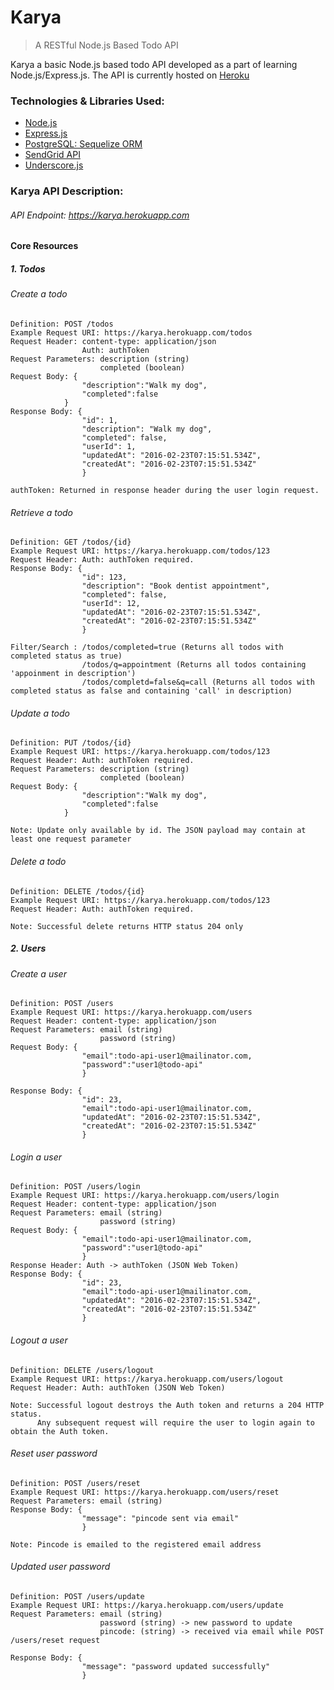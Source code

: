 # Karya

> A RESTful Node.js Based Todo API

Karya a basic Node.js based todo API developed as a part of learning Node.js/Express.js. The API is currently hosted on [Heroku](http://todo-api-nodejs.herokuapp.com)

### Technologies & Libraries Used:
* [Node.js](https://nodejs.org/en/) 
* [Express.js](http://expressjs.com) 
* [PostgreSQL: Sequelize ORM](http://docs.sequelizejs.com/en/latest/) 
* [SendGrid API](https://sendgrid.com/docs/Integrate/Code_Examples/nodejs.html)
* [Underscore.js](http://underscorejs.org)

### Karya API Description:
###### API Endpoint: https://karya.herokuapp.com

#### Core Resources
##### 1. Todos
###### Create a todo
    Definition: POST /todos
    Example Request URI: https://karya.herokuapp.com/todos
    Request Header: content-type: application/json
                    Auth: authToken
    Request Parameters: description (string)
                        completed (boolean)
    Request Body: {
                    "description":"Walk my dog",
                    "completed":false
                }
    Response Body: {
                    "id": 1,
                    "description": "Walk my dog",
                    "completed": false,
                    "userId": 1,
                    "updatedAt": "2016-02-23T07:15:51.534Z",
                    "createdAt": "2016-02-23T07:15:51.534Z"
                    }   
    
    authToken: Returned in response header during the user login request.

  
###### Retrieve a todo
    Definition: GET /todos/{id}
    Example Request URI: https://karya.herokuapp.com/todos/123
    Request Header: Auth: authToken required.
    Response Body: {
                    "id": 123,
                    "description": "Book dentist appointment",
                    "completed": false,
                    "userId": 12,
                    "updatedAt": "2016-02-23T07:15:51.534Z",
                    "createdAt": "2016-02-23T07:15:51.534Z"
                    }
    
    Filter/Search : /todos/completed=true (Returns all todos with completed status as true)
                    /todos/q=appointment (Returns all todos containing 'appoinment in description')
                    /todos/completd=false&q=call (Returns all todos with completed status as false and containing 'call' in description)
                                
                                
###### Update a todo
    Definition: PUT /todos/{id} 
    Example Request URI: https://karya.herokuapp.com/todos/123
    Request Header: Auth: authToken required.
    Request Parameters: description (string)
                        completed (boolean)
    Request Body: {
                    "description":"Walk my dog",
                    "completed":false
                }
    
    Note: Update only available by id. The JSON payload may contain at least one request parameter

###### Delete a todo
    Definition: DELETE /todos/{id} 
    Example Request URI: https://karya.herokuapp.com/todos/123
    Request Header: Auth: authToken required.
    
    Note: Successful delete returns HTTP status 204 only

##### 2. Users
###### Create a user
    Definition: POST /users
    Example Request URI: https://karya.herokuapp.com/users
    Request Header: content-type: application/json
    Request Parameters: email (string)
                        password (string)
    Request Body: {
                    "email":todo-api-user1@mailinator.com,
                    "password":"user1@todo-api"
                    }
                    
    Response Body: {
                    "id": 23,
                    "email":todo-api-user1@mailinator.com,
                    "updatedAt": "2016-02-23T07:15:51.534Z",
                    "createdAt": "2016-02-23T07:15:51.534Z"
                    }
    
###### Login a user
    Definition: POST /users/login
    Example Request URI: https://karya.herokuapp.com/users/login
    Request Header: content-type: application/json
    Request Parameters: email (string)
                        password (string)
    Request Body: {
                    "email":todo-api-user1@mailinator.com,
                    "password":"user1@todo-api"
                    }
    Response Header: Auth -> authToken (JSON Web Token)
    Response Body: {
                    "id": 23,
                    "email":todo-api-user1@mailinator.com,
                    "updatedAt": "2016-02-23T07:15:51.534Z",
                    "createdAt": "2016-02-23T07:15:51.534Z"
                    }

###### Logout a user
    Definition: DELETE /users/logout
    Example Request URI: https://karya.herokuapp.com/users/logout
    Request Header: Auth: authToken (JSON Web Token)
    
    Note: Successful logout destroys the Auth token and returns a 204 HTTP status. 
          Any subsequent request will require the user to login again to obtain the Auth token.

###### Reset user password
    Definition: POST /users/reset
    Example Request URI: https://karya.herokuapp.com/users/reset
    Request Parameters: email (string)
    Response Body: {
                    "message": "pincode sent via email"
                    }
    
    Note: Pincode is emailed to the registered email address

###### Updated user password
    Definition: POST /users/update
    Example Request URI: https://karya.herokuapp.com/users/update
    Request Parameters: email (string)
                        password (string) -> new password to update
                        pincode: (string) -> received via email while POST /users/reset request
                        
    Response Body: {
                    "message": "password updated successfully"
                    }
    
